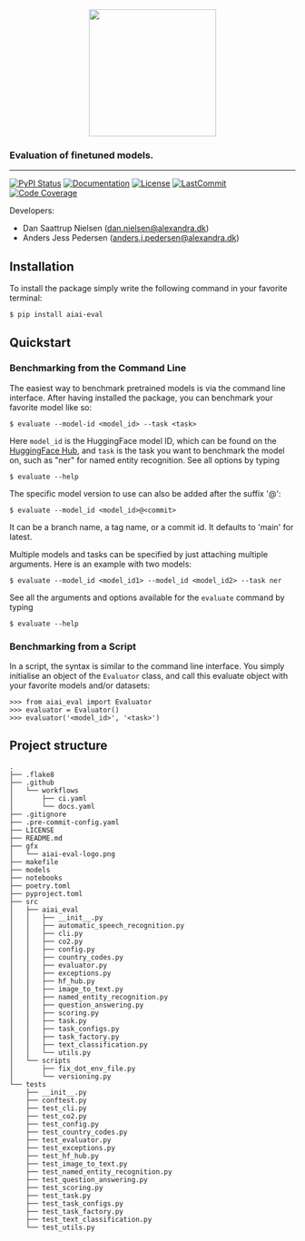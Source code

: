 <div align='center'>
<img src="https://raw.githubusercontent.com/alexandrainst/AIAI-eval/main/gfx/aiai-eval-logo.png" width="auto" height="224">
</div>

### Evaluation of finetuned models.

______________________________________________________________________
[![PyPI Status](https://badge.fury.io/py/aiai_eval.svg)](https://pypi.org/project/aiai_eval/)
[![Documentation](https://img.shields.io/badge/docs-passing-green)](https://alexandrainst.github.io/AIAI-eval/aiai_eval.html)
[![License](https://img.shields.io/github/license/alexandrainst/AIAI-eval)](https://github.com/alexandrainst/AIAI-eval/blob/main/LICENSE)
[![LastCommit](https://img.shields.io/github/last-commit/alexandrainst/AIAI-eval)](https://github.com/alexandrainst/AIAI-eval/commits/main)
[![Code Coverage](https://img.shields.io/badge/Coverage-78%25-yellowgreen.svg)](https://github.com/alexandrainst/AIAI-eval/tree/main/tests)


Developers:

- Dan Saattrup Nielsen (dan.nielsen@alexandra.dk)
- Anders Jess Pedersen (anders.j.pedersen@alexandra.dk)


## Installation
To install the package simply write the following command in your favorite terminal:
```
$ pip install aiai-eval
```

## Quickstart
### Benchmarking from the Command Line
The easiest way to benchmark pretrained models is via the command line interface. After
having installed the package, you can benchmark your favorite model like so:
```
$ evaluate --model-id <model_id> --task <task>
```

Here `model_id` is the HuggingFace model ID, which can be found on the [HuggingFace
Hub](https://huggingface.co/models), and `task` is the task you want to benchmark the
model on, such as "ner" for named entity recognition. See all options by typing
```
$ evaluate --help
```

The specific model version to use can also be added after the suffix '@':
```
$ evaluate --model_id <model_id>@<commit>
```

It can be a branch name, a tag name, or a commit id. It defaults to 'main' for latest.

Multiple models and tasks can be specified by just attaching multiple arguments. Here
is an example with two models:
```
$ evaluate --model_id <model_id1> --model_id <model_id2> --task ner
```

See all the arguments and options available for the `evaluate` command by typing
```
$ evaluate --help
```

### Benchmarking from a Script
In a script, the syntax is similar to the command line interface. You simply initialise
an object of the `Evaluator` class, and call this evaluate object with your favorite
models and/or datasets:
```
>>> from aiai_eval import Evaluator
>>> evaluator = Evaluator()
>>> evaluator('<model_id>', '<task>')
```


## Project structure
```
.
├── .flake8
├── .github
│   └── workflows
│       ├── ci.yaml
│       └── docs.yaml
├── .gitignore
├── .pre-commit-config.yaml
├── LICENSE
├── README.md
├── gfx
│   └── aiai-eval-logo.png
├── makefile
├── models
├── notebooks
├── poetry.toml
├── pyproject.toml
├── src
│   ├── aiai_eval
│   │   ├── __init__.py
│   │   ├── automatic_speech_recognition.py
│   │   ├── cli.py
│   │   ├── co2.py
│   │   ├── config.py
│   │   ├── country_codes.py
│   │   ├── evaluator.py
│   │   ├── exceptions.py
│   │   ├── hf_hub.py
│   │   ├── image_to_text.py
│   │   ├── named_entity_recognition.py
│   │   ├── question_answering.py
│   │   ├── scoring.py
│   │   ├── task.py
│   │   ├── task_configs.py
│   │   ├── task_factory.py
│   │   ├── text_classification.py
│   │   └── utils.py
│   └── scripts
│       ├── fix_dot_env_file.py
│       └── versioning.py
└── tests
    ├── __init__.py
    ├── conftest.py
    ├── test_cli.py
    ├── test_co2.py
    ├── test_config.py
    ├── test_country_codes.py
    ├── test_evaluator.py
    ├── test_exceptions.py
    ├── test_hf_hub.py
    ├── test_image_to_text.py
    ├── test_named_entity_recognition.py
    ├── test_question_answering.py
    ├── test_scoring.py
    ├── test_task.py
    ├── test_task_configs.py
    ├── test_task_factory.py
    ├── test_text_classification.py
    └── test_utils.py
```
